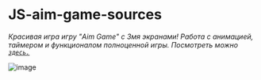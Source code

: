 # JS-aim-game-sources


*Красивая игра игру "Aim Game" с 3мя экранами! Работа с анимацией, таймером и функционалом полноценной игры. Посмотреть можно <code>[здесь.](https://vladimirmakarof.github.io/JS-aim-game-sources/ "github page")
</code>*

![image](https://user-images.githubusercontent.com/10245800/161217166-3d7583fb-d064-4965-818e-d95e5cc8bd6b.png)
